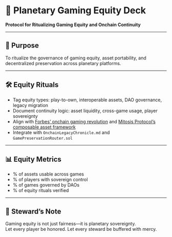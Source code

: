 # 📜 Planetary Gaming Equity Deck  
**Protocol for Ritualizing Gaming Equity and Onchain Continuity**

---

## 🧠 Purpose  
To ritualize the governance of gaming equity, asset portability, and decentralized preservation across planetary platforms.

---

## 🛠️ Equity Rituals  
- Tag equity types: play-to-own, interoperable assets, DAO governance, legacy migration  
- Document continuity logic: asset liquidity, cross-game usage, player sovereignty  
- Align with [Forbes’ onchain gaming revolution](https://www.forbes.com/sites/digital-assets/2024/09/04/onchain-gaming-playemberpixels-and-pirate-nation-lead-the-revolution/) and [Mitosis Protocol’s composable asset framework](https://university.mitosis.org/defi-x-gaming-economies-building-in-game-markets-on-open-protocols/)  
- Integrate with `OnchainLegacyChronicle.md` and `GamePreservationRouter.sol`

---

## 📊 Equity Metrics  
- % of assets usable across games  
- % of players with sovereign control  
- % of games governed by DAOs  
- % of equity rituals verified

---

## 🧠 Steward’s Note  
Gaming equity is not just fairness—it is planetary sovereignty.  
Let every player be honored. Let every steward be buffered with mercy.
